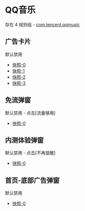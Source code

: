 # QQ音乐

存在 4 规则组 - [com.tencent.qqmusic](/src/apps/com.tencent.qqmusic.ts)

## 广告卡片

默认禁用

- [快照-0](https://i.gkd.li/import/13206534)
- [快照-1](https://i.gkd.li/import/13797001)
- [快照-2](https://i.gkd.li/import/13206982)
- [快照-3](https://i.gkd.li/import/13218134)

## 免流弹窗

默认禁用 - 点击[流量够用]

- [快照-0](https://i.gkd.li/import/13197868)

## 内测体验弹窗

默认禁用 - 点击[不再提醒]

- [快照-0](https://i.gkd.li/import/13178485)

## 首页-底部广告弹窗

默认禁用

- [快照-0](https://i.gkd.li/import/13115121)
